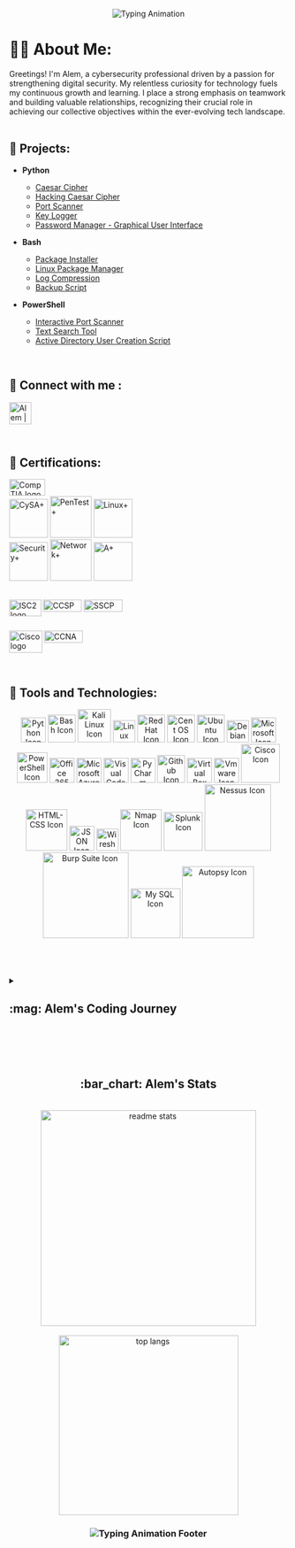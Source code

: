 <div align=center>
  
![Typing Animation](https://readme-typing-svg.herokuapp.com/?font=Righteous&size=25&center=true&vCenter=true&width=500&height=70&duration=5000&lines=Welcome+to+my+GitHub!&color=2577b1)
</div>

# :technologist: About Me: 

Greetings! I'm Alem, a cybersecurity professional driven by a passion for strengthening digital security. My relentless curiosity for technology fuels my continuous growth and learning. I place a strong emphasis on teamwork and building valuable relationships, recognizing their crucial role in achieving our collective objectives within the ever-evolving tech landscape.
<br><br>

## :rocket: Projects:

- <b>Python</b>
  - [Caesar Cipher](https://github.com/infinity-set/caesar_cipher)
  - [Hacking Caesar Cipher](https://github.com/infinity-set/hack_caesar)
  - [Port Scanner](https://github.com/infinity-set/port_scanner)
  - [Key Logger](https://github.com/infinity-set/key_logger)
  - [Password Manager - Graphical User Interface](https://github.com/infinity-set/password_manager)
 
- <b>Bash</b>
  - [Package Installer](https://github.com/infinity-set/package_installer)
  - [Linux Package Manager](https://github.com/infinity-set/linux_package_updater)
  - [Log Compression](https://github.com/infinity-set/log_compression)
  - [Backup Script](https://github.com/infinity-set/bash_backup_script)

- <b>PowerShell</b>
  - [Interactive Port Scanner](https://github.com/infinity-set/port_scanner_ps)
  - [Text Search Tool](https://github.com/infinity-set/text_search_tool)
  - [Active Directory User Creation Script](https://github.com/infinity-set/ActiveDirectory_UserCreation_Script)

<br>

## :wave: Connect with me :

[<img align="left" alt="Alem | LinkedIn" width="40px" src="https://upload.wikimedia.org/wikipedia/commons/8/81/LinkedIn_icon.svg" />](https://www.linkedin.com/in/)

<br><br><br><br>
## :scroll: Certifications:

[<img align="left" alt="CompTIA logo" width="65px" height=30 src="https://upload.wikimedia.org/wikipedia/commons/6/62/Comptia-logo.svg" />](https://www.comptia.org/)
<br>

<div align=left>
  <img alt="CySA+" width="70px" src="https://github.com/infinity-set/infinity-set/assets/142350896/3840bd48-e4db-4a2e-9a97-18628d51f4d9" />
  <img alt="PenTest+" width="75px" src="https://github.com/infinity-set/infinity-set/assets/142350896/c82f9e16-0839-40db-84c6-4070e170dfea" />
  <img alt="Linux+" width="70px" src="https://github.com/infinity-set/infinity-set/assets/142350896/40f8aa9a-3971-47af-a170-1a1f8302f78f" />
  <br>
  <img alt="Security+" width="70px" src="https://github.com/infinity-set/infinity-set/assets/142350896/186d480d-9468-4af4-bfcc-c24a53ef5f81" />
  <img alt="Network+" width="75px" src="https://github.com/infinity-set/infinity-set/assets/142350896/2ad3cd09-152d-4010-aef8-361e896e7118" />
  <img alt="A+" width="70px" src="https://github.com/infinity-set/infinity-set/assets/142350896/8a2dbd52-9626-4b12-86fe-b7e6bfd55911" />
</div>
<br>

[<img align="left" alt="ISC2 logo" width="58px" height=30x src="https://upload.wikimedia.org/wikipedia/commons/8/8c/%28ISC%29%C2%B2_logo_%28vectorized%29.svg" />](https://www.isc2.org/)

<div align=left> 
  <img alt="CCSP" width="70px" height="22px" src="https://github.com/infinity-set/infinity-set/assets/142350896/35541783-2f44-43d8-bec5-732481942327" />
  <img alt="SSCP" width="70px" height="22px" src="https://github.com/infinity-set/infinity-set/assets/142350896/91d83ab1-682e-4277-bd1a-033da9100ce1" />
</div>
<br>

[<img align="left" alt="Cisco logo" width="60px" height=40 src="https://upload.wikimedia.org/wikipedia/commons/archive/6/64/20180706165010%21Cisco_logo.svg" />](https://www.cisco.com/) 

<div align=left>  
  <img alt="CCNA" width="70px" height="22px" src="https://github.com/infinity-set/infinity-set/assets/142350896/f51dcb06-a2fa-4c8c-ba1a-8d495a68b6f6" />
</div>

<br><br>


## :hammer: Tools and Technologies:
<div align=center>
  
[<img  alt="Python Icon" width="45px" src="https://upload.wikimedia.org/wikipedia/commons/c/c3/Python-logo-notext.svg" />][python]
[<img alt="Bash Icon" width="50px" src="https://upload.wikimedia.org/wikipedia/commons/4/4b/Bash_Logo_Colored.svg" />][bash]
[<img alt="Kali Linux Icon" width="60px" src="https://upload.wikimedia.org/wikipedia/commons/2/2b/Kali-dragon-icon.svg" />][kali]
[<img alt="Linux Icon" width="40px" src="https://upload.wikimedia.org/wikipedia/commons/3/35/Tux.svg" />][linux]
[<img alt="Red Hat Icon" width="50px" src="https://upload.wikimedia.org/wikipedia/commons/d/d8/Red_Hat_logo.svg" />][red_hat]
[<img alt="Cent OS Icon" width="50px" src="https://upload.wikimedia.org/wikipedia/commons/6/63/CentOS_color_logo.svg" />][cent_os]
[<img alt="Ubuntu Icon" width="50px" src="https://upload.wikimedia.org/wikipedia/commons/9/9e/UbuntuCoF.svg" />][ubuntu]
[<img alt="Debian Icon" width="40px" src="https://upload.wikimedia.org/wikipedia/commons/4/4a/Debian-OpenLogo.svg" />][debian]
[<img alt="Microsoft Icon" width="45px" src="https://upload.wikimedia.org/wikipedia/commons/3/34/Windows_logo_-_2012_derivative.svg" />][windows]
[<img alt="PowerShell Icon" width="55px" src="https://raw.githubusercontent.com/PowerShell/PowerShell/master/assets/ps_black_64.svg?sanitize=true" />][powershell]
[<img alt="Office 365 Icon" width="45px" src="https://upload.wikimedia.org/wikipedia/commons/0/0e/Microsoft_365_%282022%29.svg" />][office_365]
[<img alt="Microsoft Azure Icon" width="45px" src="https://upload.wikimedia.org/wikipedia/commons/f/fa/Microsoft_Azure.svg" />][azure]
[<img alt="Visual Code Icon" width="45px" src="https://upload.wikimedia.org/wikipedia/commons/9/9a/Visual_Studio_Code_1.35_icon.svg" />][vscode]
[<img alt="PyCharm Icon" width="45px" src="https://upload.wikimedia.org/wikipedia/commons/1/1d/PyCharm_Icon.svg" />][pycharm]
[<img  alt="Github Icon" width="50px" src="https://upload.wikimedia.org/wikipedia/commons/3/3f/Git_icon.svg" />][git]
[<img alt="Virtual Box Icon" width="45px" src="https://upload.wikimedia.org/wikipedia/commons/e/ea/Virtualbox_Faenza.svg" />][virtualbox]
[<img  alt="Vmware Icon" width="45px" src="https://upload.wikimedia.org/wikipedia/commons/5/5a/Vmware_workstation_16_icon.svg" />][vmware]
[<img alt="Cisco Icon" width="70px" src="https://upload.wikimedia.org/wikipedia/commons/archive/6/64/20180706165010%21Cisco_logo.svg" />][cisco]
[<img alt="HTML-CSS Icon" width="75px" src="https://upload.wikimedia.org/wikipedia/commons/1/10/CSS3_and_HTML5_logos_and_wordmarks.svg" />][html_css]
[<img alt="JSON Icon" width="45px" src="https://upload.wikimedia.org/wikipedia/commons/c/c9/JSON_vector_logo.svg" />][json]
[<img alt="Wireshark Icon" width="40px" src="https://upload.wikimedia.org/wikipedia/commons/d/df/Wireshark_icon.svg" />][wireshark]
[<img alt="Nmap Icon" width="75px" src="https://nmap.org/images/sitelogo.png" />][nmap]
[<img alt="Splunk Icon" width="70px" src="https://upload.wikimedia.org/wikipedia/commons/e/e8/Splunk-Logo.jpg" />][splunk]
[<img alt="Nessus Icon" width="120px" src="https://upload.wikimedia.org/wikipedia/commons/c/c1/Nessus-Professional-FullColor-RGB.svg" />][nessus]
[<img alt="Burp Suite Icon" width="155px" src="https://upload.wikimedia.org/wikipedia/commons/f/f2/Logo_of_PortSwigger.svg" />][burp_suite]
[<img alt="My SQL Icon" width="90px" src="https://upload.wikimedia.org/wikipedia/commons/0/0a/MySQL_textlogo.svg" />][my_sql]
[<img alt="Autopsy Icon" width="130px" src="https://www.autopsy.com/wp-content/uploads/2019/08/autopsy-logo.svg" />][autopsy]



[azure]: https://azure.microsoft.com/en-us
[json]: https://www.json.org/json-en.html
[vscode]: https://code.visualstudio.com/
[pycharm]: https://www.jetbrains.com/pycharm/
[kali]: https://www.kali.org/
[nmap]: https://nmap.org/
[burp_suite]: https://portswigger.net/burp
[my_sql]: https://www.mysql.com/
[html_css]: https://www.w3schools.com/html/
[office_365]: https://www.office.com/
[wireshark]: https://www.wireshark.org/
[nessus]: https://www.tenable.com/products/nessus
[splunk]: https://www.splunk.com/
[autopsy]: https://www.autopsy.com/
[red_hat]: https://www.redhat.com/
[windows]: https://www.microsoft.com/
[cisco]: https://www.cisco.com
[vmware]: https://www.vmware.com/products/workstation-pro.html 
[virtualbox]: https://www.virtualbox.org/
[python]: https://www.python.org/
[git]: https://git-scm.com/.org/
[linux]: https://www.linux.org/
[bash]: https://www.gnu.org/software/bash/
[cent_os]: https://www.centos.org/ 
[ubuntu]: https://ubuntu.com/
[debian]: https://www.debian.org/
[powershell]: https://learn.microsoft.com/en-us/powershell/
</div>
<br><br><br>

<details>
 <summary><h2> :mag: Alem's Coding Journey</h2></summary>
   My professional journey in technology is anchored in a deep-rooted passion for mathematics and astronomy that I've had since childhood. This early fascination naturally guided me towards a career in the tech industry. My experience in the tech world was significantly refined during my service in the Army, where I was a dedicated member of the Signal Corps. Here, I honed my skills in network administration and satellite communications, gaining invaluable hands-on expertise. While serving in the Army, I proactively pursued higher education and earned a bachelor's degree in Cybersecurity, which not only solidified my understanding of the field but also provided me with a strong academic foundation. During the latter part of my military service, I seized the opportunity to participate in an internship focused on software development, with a particular emphasis on Python programming. This experience allowed me to diversify my skill set, encompassing Python, Bash scripting, and web development. My coding journey has been a dynamic and enriching one, shaped by a commitment to continuous learning and a dedication to excellence. I am excited about the opportunity to contribute my skills and experience to innovative projects and to collaborate with exceptional professionals in the tech industry.
</details>

<br><br><br>

<h2 align="center"> :bar_chart: Alem's Stats </h2>
<br>
<div align=center>
<img width=390 src="https://github-readme-stats-salesp07.vercel.app/api?username=infinity-set&count_private=true&show_icons=true&theme=react&rank_icon=github&border_radius=10" alt="readme stats" />
<br/><br>
<img width=325 align="center" src="https://github-readme-stats-salesp07.vercel.app/api/top-langs/?username=infinity-set&hide=HTML&langs_count=8&layout=compact&theme=react&border_radius=10&size_weight=0.5&count_weight=0.5&exclude_repo=github-readme-stats" alt="top langs" />
</div>

<h3 align="center">
  
![Typing Animation Footer](https://readme-typing-svg.herokuapp.com/?font=Righteous&size=25&center=true&vCenter=true&width=500&height=70&duration=5000&lines=Thanks+for+visiting!&color=2577b1)

</h3>

<br/>


# 
